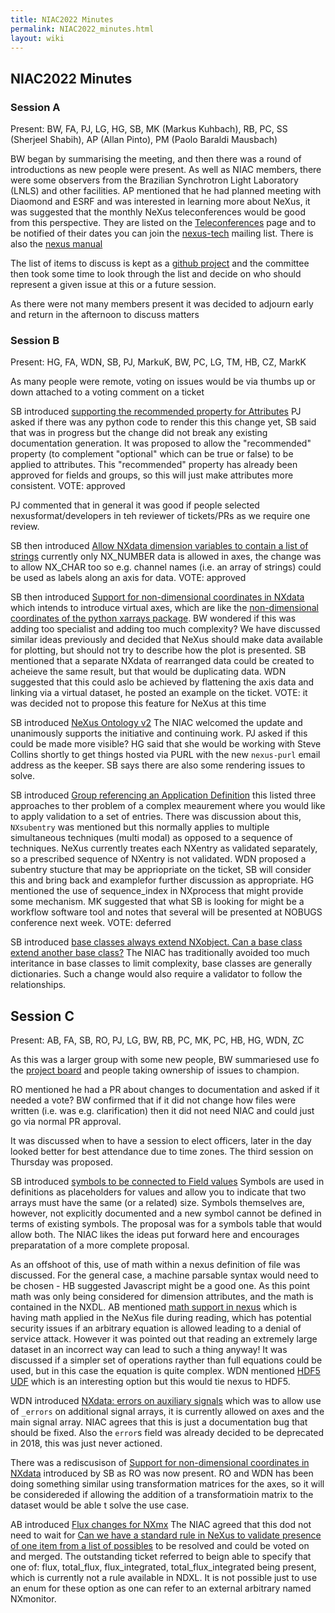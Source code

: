 ```yaml
---
title: NIAC2022 Minutes
permalink: NIAC2022_minutes.html
layout: wiki
---
```


## NIAC2022 Minutes

### Session A

Present: BW, FA, PJ, LG, HG, SB, MK (Markus Kuhbach), RB, PC, SS (Sherjeel Shabih), AP (Allan Pinto), PM (Paolo Baraldi Mausbach)

BW began by summarising the meeting, and then there was a round of introductions as new people were present. As well as NIAC members, there were some observers from the Brazilian Synchrotron Light Laboratory (LNLS) and other facilities. AP mentioned that he had planned meeting with Diaomond and ESRF and was interested in learning more about NeXus, it was suggested that the monthly NeXus teleconferences would be good from this perspective. They are listed on the [Teleconferences]( https://www.nexusformat.org/Teleconferences.html) page and to be notified of their dates you can join the [nexus-tech](https://lists.nexusformat.org/mailman/listinfo/nexus-tech) mailing list. There is also the [nexus manual](https://manual.nexusformat.org/user_manual.html)

The list of items to discuss is kept as a [github project](https://github.com/orgs/nexusformat/projects/2) and the committee then took some time to look through the list and decide on who should represent a given issue at this or a future session.  

As there were not many members present it was decided to adjourn early and return in the afternoon to discuss matters

### Session B

Present: HG, FA, WDN, SB, PJ, MarkuK, BW, PC, LG, TM, HB, CZ, MarkK

As many people were remote, voting on issues would be via thumbs up or down attached to a voting comment on a ticket

SB introduced [supporting the recommended property for Attributes](https://github.com/nexusformat/NIAC/issues/140) 
PJ asked if there was any python code to render this this change yet, SB said that was in progress but the change did not break any existing documentation generation.
It was proposed to  allow the "recommended" property (to complement "optional" which can be true or false) to be applied to attributes. This "recommended" property has already been approved for fields and groups, so this will just make attributes more consistent. VOTE: approved
 
PJ commented that in general it was good if people selected nexusformat/developers in teh reviewer of tickets/PRs as we require one review.

SB then introduced [Allow NXdata dimension variables to contain a list of strings](https://github.com/nexusformat/NIAC/issues/97) currently only NX_NUMBER data is allowed in axes, the change was to allow NX_CHAR too so e.g. channel names (i.e. an array of strings) could be used as labels along an axis for data. VOTE: approved 

SB then introduced [Support for non-dimensional coordinates in NXdata](https://github.com/nexusformat/NIAC/issues/139) which intends to introduce virtual axes, which are like the [non-dimensional coordinates of the python xarrays package](https://docs.xarray.dev/en/stable/user-guide/terminology.html?highlight=non%20dimensional#term-Non-dimension-coordinate). BW wondered if this was adding too specialist and adding too much complexity? We have discussed similar ideas previously and decided that NeXus should make data available for plotting, but should not try to describe how the plot is presented.  SB mentioned that a separate NXdata of rearranged data could be created to acheieve the same result, but that would be duplicating data. WDN suggested that this could aslo be achieved by flattening the axis data and linking via a virtual dataset, he posted an example on the ticket.     VOTE: it was decided not to propose this feature for NeXus at this time

SB introduced [NeXus Ontology v2](https://github.com/nexusformat/NIAC/issues/136) The NIAC welcomed the update and unanimously supports the initiative and continuing work. PJ asked if this could be made more visible? HG said that she would be working with Steve Collins shortly to get things hosted via PURL with the new `nexus-purl` email address as the keeper. SB says there are also some rendering issues to solve.

SB introduced [Group referencing an Application Definition](https://github.com/nexusformat/NIAC/issues/138) this listed three approaches to ther problem of a complex meaurement where you would like to apply validation to a set of entries. There was discussion about this, `NXsubentry` was mentioned but this normally applies to multiple simultaneous techniques (multi modal) as opposed to a sequence of techniques. NeXus currently treates each NXentry as validated separately, so a prescribed sequence of NXentry is not validated. WDN proposed a subentry stucture that may be appriopriate on the ticket, SB will consider this and bring back and examplefor further discussion as appropriate. HG mentioned the use of sequence_index in NXprocess that might provide some mechanism. MK suggested that what SB is looking for might be a workflow software tool and notes that several will be presented at NOBUGS conference next week. VOTE: deferred

SB introduced [base classes always extend NXobject. Can a base class extend another base class?](https://github.com/nexusformat/NIAC/issues/135) The NIAC has traditionally avoided too much interitance in base classes to limit complexity, base classes are generally dictionaries. Such a change would also require a validator to follow the relationships.  

## Session C

Present: AB, FA, SB, RO, PJ, LG, BW, RB, PC, MK, PC, HB, HG, WDN, ZC

As this was a larger group with some new people, BW summariesed use fo the [project board](https://github.com/orgs/nexusformat/projects/2/views/1) and people taking ownership of issues to champion. 

RO mentioned he had a PR about changes to documentation and asked if it needed a vote? BW confirmed that if it did not change how files were written (i.e. was e.g. clarification) then it did not need NIAC and could just go via normal PR approval. 

It was discussed when to have a session to elect officers, later in the day looked better for best attendance due to time zones. The third session on Thursday was proposed.

SB introduced [symbols to be connected to Field values](https://github.com/nexusformat/NIAC/issues/141) Symbols are used in definitions as placeholders for values and allow you to indicate that two arrays must have the same (or a related) size. Symbols themselves are, however, not explicitly documented and a new symbol cannot be defined in terms of existing symbols. The proposal was for a symbols table that would allow both. The NIAC likes the ideas put forward here and encourages preparatation of a more complete proposal.

As an offshoot of this, use of math within a nexus definition of file was discussed. For the general case, a machine parsable syntax would need to be chosen - HB suggested Javascript might be a good one. As this point math was only being considered for dimension attributes, and the math is contained in the NXDL. AB mentioned [math support in nexus](https://github.com/nexusformat/definitions/issues/711)    which is having math applied in the NeXus file during reading, which has potential security issues if an arbitrary equation is allowed leading to a denial of service attack. However it was pointed out that reading an extremely large dataset in an incorrect way can lead to such a thing anyway! It was discussed if a simpler set of operations rayther than full equations could be used, but in this case the equation is quite complex. WDN mentioned [HDF5 UDF](https://hdf5-udf.readthedocs.io/en/latest/) which is an interesting option but this would tie nexus to HDF5.

WDN introduced [NXdata: errors on auxiliary signals](https://github.com/nexusformat/definitions/issues/1044) which was to allow use of `_errors` on additional signal arrays, it is currently allowed on axes and the main signal array. NIAC agrees that this is just a documentation bug that should be fixed. Also the `error`s field was already decided to be deprecated in 2018, this was just never actioned.

There was a rediscusison of [Support for non-dimensional coordinates in NXdata](https://github.com/nexusformat/NIAC/issues/139) introduced by SB as RO was now present. RO and WDN has been doing something similar using transformation matrices for the axes, so it will be considereded if allowing the addition of a transformatioin matrix to the dataset would be able t solve the use case.

AB introduced [Flux changes for NXmx](https://github.com/nexusformat/definitions/pull/1035) The NIAC agreed that this dod not need to wait for [Can we have a standard rule in NeXus to validate presence of one item from a list of possibles](https://github.com/nexusformat/definitions/issues/1002) to be resolved and could be voted on and merged. The outstanding ticket referred to beign able to specify that one of: flux, total_flux, flux_integrated, total_flux_integrated being present, which is currently not a rule available in NDXL. It is not possible just to use an enum for these option as one can refer to an external arbitrary named NXmonitor. 




